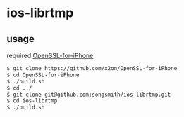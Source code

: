 # ios-librtmp

## usage

required [OpenSSL-for-iPhone](https://github.com/x2on/OpenSSL-for-iPhone)

```sh
$ git clone https://github.com/x2on/OpenSSL-for-iPhone
$ cd OpenSSL-for-iPhone
$ ./build.sh
$ cd ../
$ git clone git@github.com:songsmith/ios-librtmp.git
$ cd ios-librtmp
$ ./build.sh
```
